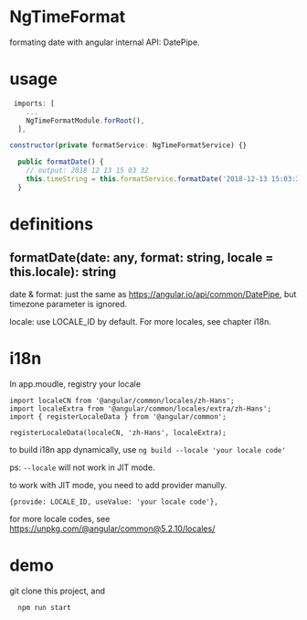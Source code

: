 # NgTimeFormat

formating date with angular internal API: DatePipe.

# usage

```javascript
 imports: [
    ...
    NgTimeFormatModule.forRoot(),
  ],
```

```javascript
constructor(private formatService: NgTimeFormatService) {}

  public formatDate() {
    // output: 2018 12 13 15 03 32
    this.timeString = this.formatService.formatDate('2018-12-13 15:03:32', 'yyyy MM dd HH mm ss');
  }
```

# definitions

## formatDate(date: any, format: string, locale = this.locale): string

date & format: just the same as https://angular.io/api/common/DatePipe, but timezone parameter is ignored.

locale: use LOCALE_ID by default. For more locales,  see chapter i18n.


# i18n

In app.moudle, registry your locale

```
import localeCN from '@angular/common/locales/zh-Hans';
import localeExtra from '@angular/common/locales/extra/zh-Hans';
import { registerLocaleData } from '@angular/common';

registerLocaleData(localeCN, 'zh-Hans', localeExtra);
```

to build i18n app dynamically, use `ng build --locale 'your locale code'`

ps: `--locale` will not work in JIT mode.

to work with JIT mode, you need to add provider manully.

```
{provide: LOCALE_ID, useValue: 'your locale code'},
```

for more locale codes, see https://unpkg.com/@angular/common@5.2.10/locales/

# demo

git clone this project, and

```
  npm run start
```
